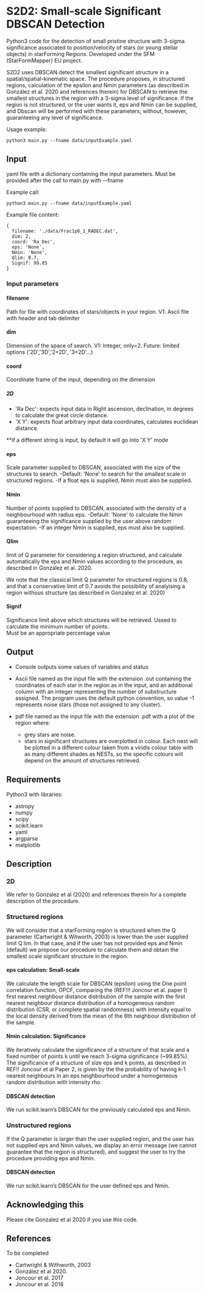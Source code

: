 # S2D2: Small-scale Significant DBSCAN Detection

Python3 code for the detection of small pristine structure with 3-sigma significance associated to position/velocity of stars (or young stellar objects) in starForming Regions. Developed under the SFM (StarFormMapper) EU project.

S2D2 uses DBSCAN detect the smallest significant structure in a spatial/spatial-kinematic space. The procedure proposes, in structured regions, calculation of the epsilon and Nmin parameters (as described in González et al. 2020 and references therein) for DBSCAN to retrieve the smallest structures in the region with a 3-sigma level of significance. If the region is not structured, or the user wants it, eps and Nmin can be supplied, and Dbscan will be performed with these parameters, without, however, guaranteeing any level of significance.

Usage example:
```
python3 main.py --fname data/inputExample.yaml 
```

## Input

yaml file with a dictionary containing the input parameters. Must be provided after the call to main.py with --fname

Example call:
```
python3 main.py --fname data/inputExample.yaml 
```

Example file content:
```
{
  filename: './data/Frac1p6_1_RADEC.dat',
  dim: 2,
  coord: 'Ra Dec',
  eps: 'None',
  Nmin: 'None',
  Qlim: 0.7,
  Signif: 99.85
}
```

### Input parameters

#### filename
Path for file with coordinates of stars/objects in your region.
V1: Ascii file with header and tab delimiter

#### dim
Dimension of the space of search.
V1: Integer, only=2.
Future: limited options ('2D','3D','2+2D', '3+2D'...)

#### coord
Coordinate frame of the input, depending on the dimension
##### 2D
- 'Ra Dec': expects input data in Right ascension, declination, in degrees to calculate the great circle distance.
- 'X Y': expects float arbitrary input data coordinates, calculates euclidean distance.

**if a different string is input, by default it will go into 'X Y' mode 

#### eps
Scale parameter supplied to DBSCAN, associated with the size of the structures to search.
-Default: 'None' to search for the smallest scale in structured regions.
-If a float eps is supplied, Nmin must also be supplied.


#### Nmin
Number of points supplied to DBSCAN, associated with the density of a neighbourhood with radius eps.
-Default: 'None' to calculate the Nmin guaranteeing the significance supplied by the user above random expectation.
-If an integer Nmin is supplied, eps must also be supplied.

#### Qlim
limit of Q parameter for considering a region structured, and calculate automatically the eps and Nmin values according to the procedure, as described in González et al. 2020.

We note that the classical limit Q parameter for structured regions is 0.8, and that a conservative limit of 0.7 avoids the possibility of analyising a region withous structure (as described in Gonzalez et al. 2020)

#### Signif
Significance limit above which structures will be retrieved. Ussed to calculate the minimum number of points.  
Must be an appropriate percentage value

## Output
- Console outputs some values of variables and status 

- Ascii file named as the input file with the extension .out containing the coordinates of each star in the region as in the input, and an additional column with an integer representing the number of substructure assigned. The program uses the default python convention, so value -1 represents noise stars (those not assigned to any cluster).

- pdf file named as the input file with the extension .pdf with a plot of the region where:
  - grey stars are noise.
  - stars in significant structures are overplotted in colour. Each nest will be plotted in a different colour taken from a viridis colour table with as many different shades as NESTs, so the specific colours will depend on the amount of structures retrieved. 
## Requirements
Python3 with libraries:
-	astropy
-	numpy
-	scipy
-	scikit.learn
-	yaml
- argparse
- matplotlib
## Description

### 2D
We refer to Gonzalez et al (2020) and references therein for a complete description of the procedure.


### Structured regions
We will consider that a starForming region is structured when the Q parameter (Cartwright & Witworth, 2003) is lower than the user supplied limit Q lim. In that case, and if the user has not provided eps and Nmin (default) we propose our procedure to calculate them and obtain the smallest scale significant structure in the region.

#### eps calculation: Small-scale
We calculate the length scale for DBSCAN (epsilon) using the One point correlation function, OPCF, comparing the (REF!!! Joncour et al. paper I) first nearest neighbour distance distribution of the sample with the first nearest neighbour distance distribution of a homogeneous random distribution (CSR, or complete spatial randomness) with intensity equal to the local density derived from the mean of the 6th neighbour distribution of the sample.

#### Nmin calculation: Significance
We iteratively calculate the significance of a structure of that scale and a fixed number of points k until we reach 3-sigma significance (~99.85%). The significance of a structure of size eps and k points, as described in REF!! Joncour et al Paper 2, is given by the the probability of having k-1 nearest neighbours in an eps neighbourhood under a homogeneous random distribution with intensity rho.

#### DBSCAN detection

We run scikit.learn’s DBSCAN for the previously calculated eps and Nmin. 


### Unstructured regions

If the Q parameter is larger than the user supplied region, and the user has not supplied eps and Nmin values, we display an error message (we cannot guarantee that the region is structured), and suggest the user to try the procedure providing eps and Nmin.

#### DBSCAN detection
We run scikit.learn’s DBSCAN for the user defined eps and Nmin.

## Acknowledging this
Please cite Gonzalez et al 2020 if you use this code. 
## References
To be completed
- Cartwright & Withworth, 2003
- González et al 2020.
- Joncour et al. 2017
- Joncour et al. 2018



